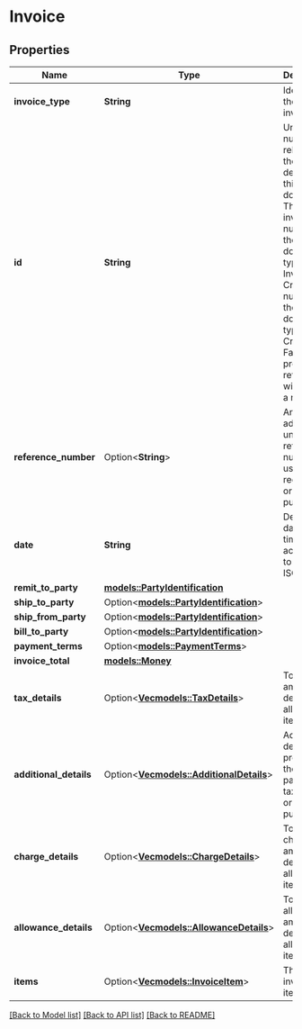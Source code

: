 # Invoice

## Properties

Name | Type | Description | Notes
------------ | ------------- | ------------- | -------------
**invoice_type** | **String** | Identifies the type of invoice. | 
**id** | **String** | Unique number relating to the charges defined in this document. This will be invoice number if the document type is Invoice or CreditNote number if the document type is Credit Note. Failure to provide this reference will result in a rejection. | 
**reference_number** | Option<**String**> | An additional unique reference number used for regulatory or other purposes. | [optional]
**date** | **String** | Defines a date and time according to ISO8601. | 
**remit_to_party** | [**models::PartyIdentification**](PartyIdentification.md) |  | 
**ship_to_party** | Option<[**models::PartyIdentification**](PartyIdentification.md)> |  | [optional]
**ship_from_party** | Option<[**models::PartyIdentification**](PartyIdentification.md)> |  | [optional]
**bill_to_party** | Option<[**models::PartyIdentification**](PartyIdentification.md)> |  | [optional]
**payment_terms** | Option<[**models::PaymentTerms**](PaymentTerms.md)> |  | [optional]
**invoice_total** | [**models::Money**](Money.md) |  | 
**tax_details** | Option<[**Vec<models::TaxDetails>**](TaxDetails.md)> | Total tax amount details for all line items. | [optional]
**additional_details** | Option<[**Vec<models::AdditionalDetails>**](AdditionalDetails.md)> | Additional details provided by the selling party, for tax related or other purposes. | [optional]
**charge_details** | Option<[**Vec<models::ChargeDetails>**](ChargeDetails.md)> | Total charge amount details for all line items. | [optional]
**allowance_details** | Option<[**Vec<models::AllowanceDetails>**](AllowanceDetails.md)> | Total allowance amount details for all line items. | [optional]
**items** | Option<[**Vec<models::InvoiceItem>**](InvoiceItem.md)> | The list of invoice items. | [optional]

[[Back to Model list]](../README.md#documentation-for-models) [[Back to API list]](../README.md#documentation-for-api-endpoints) [[Back to README]](../README.md)


